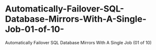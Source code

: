 # Automatically-Failover-SQL-Database-Mirrors-With-A-Single-Job-01-of-10-
Automatically Failover SQL Database Mirrors With A Single Job (01 of 10)
